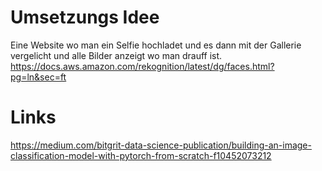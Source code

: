 # Umsetzungs Idee
Eine Website wo man ein Selfie hochladet und es dann mit der Gallerie vergelicht und alle Bilder anzeigt wo man drauff ist.
https://docs.aws.amazon.com/rekognition/latest/dg/faces.html?pg=ln&sec=ft 


# Links

https://medium.com/bitgrit-data-science-publication/building-an-image-classification-model-with-pytorch-from-scratch-f10452073212
